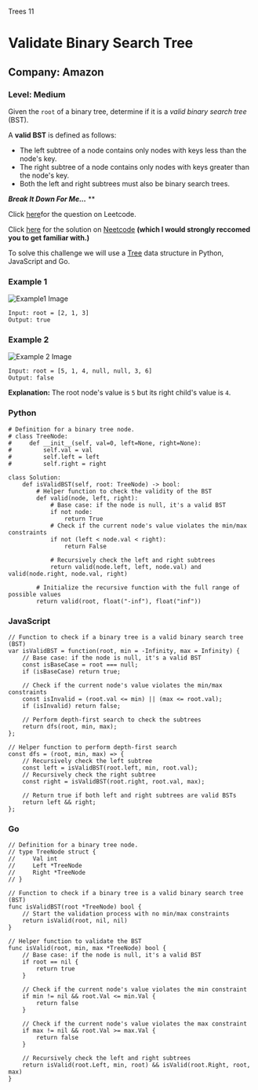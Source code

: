 Trees 11
# Validate Binary Search Tree
## Company: Amazon
### Level: Medium

Given the `root` of a binary tree, determine if it is a *valid binary search tree* (BST).

A **valid BST** is defined as follows:

- The left subtree of a node contains only nodes with keys less than the node's key.
- The right subtree of a node contains only nodes with keys greater than the node's key.
- Both the left and right subtrees must also be binary search trees.

***Break It Down For Me...***
**

Click [here](https://leetcode.com/problems/validate-binary-search-tree/description/)for the question on Leetcode.

Click [here](https://www.youtube.com/watch?v=s6ATEkipzow) for the solution on [Neetcode](https://neetcode.io/) **(which I would strongly reccomed you to get familiar with.)**

To solve this challenge we will use a [Tree](https://www.geeksforgeeks.org/introduction-to-tree-data-structure-and-algorithm-tutorials/) data structure in Python, JavaScript and Go.

### Example 1
![Example1 Image](https://assets.leetcode.com/uploads/2020/12/01/tree1.jpg)
```
Input: root = [2, 1, 3]
Output: true
```

### Example 2
![Example 2 Image](https://assets.leetcode.com/uploads/2020/12/01/tree2.jpg)
```
Input: root = [5, 1, 4, null, null, 3, 6]
Output: false
```
**Explanation:** The root node's value is `5` but its right child's value is `4`.

### Python
```
# Definition for a binary tree node.
# class TreeNode:
#     def __init__(self, val=0, left=None, right=None):
#         self.val = val
#         self.left = left
#         self.right = right

class Solution:
    def isValidBST(self, root: TreeNode) -> bool:
        # Helper function to check the validity of the BST
        def valid(node, left, right):
            # Base case: if the node is null, it's a valid BST
            if not node:
                return True
            # Check if the current node's value violates the min/max constraints
            if not (left < node.val < right):
                return False

            # Recursively check the left and right subtrees
            return valid(node.left, left, node.val) and valid(node.right, node.val, right)

        # Initialize the recursive function with the full range of possible values
        return valid(root, float("-inf"), float("inf"))
```

### JavaScript
```
// Function to check if a binary tree is a valid binary search tree (BST)
var isValidBST = function(root, min = -Infinity, max = Infinity) {
    // Base case: if the node is null, it's a valid BST
    const isBaseCase = root === null;
    if (isBaseCase) return true;

    // Check if the current node's value violates the min/max constraints
    const isInvalid = (root.val <= min) || (max <= root.val);
    if (isInvalid) return false;

    // Perform depth-first search to check the subtrees
    return dfs(root, min, max);
};

// Helper function to perform depth-first search
const dfs = (root, min, max) => {
    // Recursively check the left subtree
    const left = isValidBST(root.left, min, root.val);
    // Recursively check the right subtree
    const right = isValidBST(root.right, root.val, max);

    // Return true if both left and right subtrees are valid BSTs
    return left && right;
};
```

### Go
```
// Definition for a binary tree node.
// type TreeNode struct {
//     Val int
//     Left *TreeNode
//     Right *TreeNode
// }

// Function to check if a binary tree is a valid binary search tree (BST)
func isValidBST(root *TreeNode) bool {
    // Start the validation process with no min/max constraints
    return isValid(root, nil, nil)
}

// Helper function to validate the BST
func isValid(root, min, max *TreeNode) bool {
    // Base case: if the node is null, it's a valid BST
    if root == nil {
        return true
    }

    // Check if the current node's value violates the min constraint
    if min != nil && root.Val <= min.Val {
        return false
    }

    // Check if the current node's value violates the max constraint
    if max != nil && root.Val >= max.Val {
        return false
    }

    // Recursively check the left and right subtrees
    return isValid(root.Left, min, root) && isValid(root.Right, root, max)
}
```